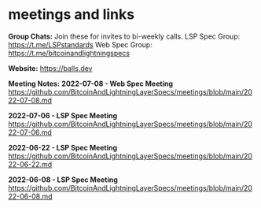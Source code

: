 # meetings and links

**Group Chats:** 
Join these for invites to bi-weekly calls.
LSP Spec Group: https://t.me/LSPstandards
Web Spec Group: https://t.me/bitcoinandlightningspecs

**Website:** https://balls.dev

**Meeting Notes:**
**2022-07-08 - Web Spec Meeting**
https://github.com/BitcoinAndLightningLayerSpecs/meetings/blob/main/2022-07-08.md

**2022-07-06 - LSP Spec Meeting**
https://github.com/BitcoinAndLightningLayerSpecs/meetings/blob/main/2022-07-06.md

**2022-06-22 - LSP Spec Meeting**
https://github.com/BitcoinAndLightningLayerSpecs/meetings/blob/main/2022-06-22.md

**2022-06-08 - LSP Spec Meeting**
https://github.com/BitcoinAndLightningLayerSpecs/meetings/blob/main/2022-06-08.md
